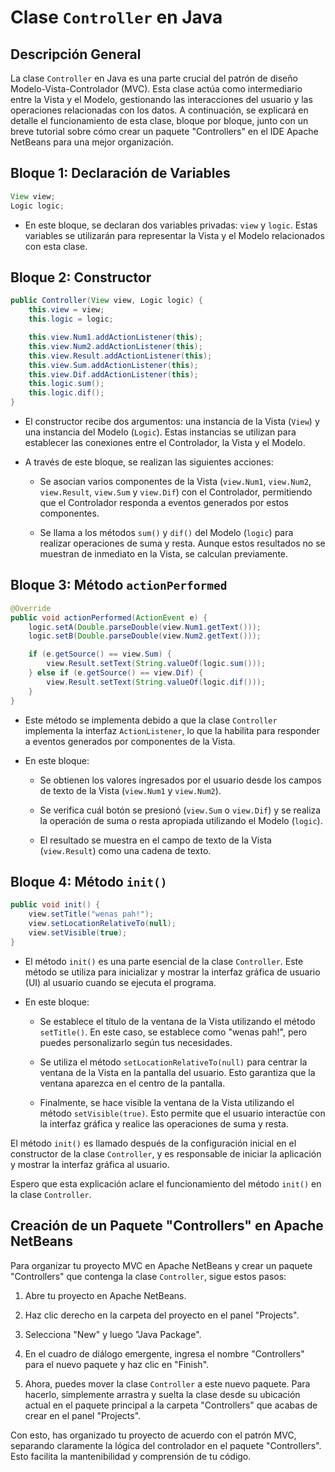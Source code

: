 # Clase `Controller` en Java

## Descripción General

La clase `Controller` en Java es una parte crucial del patrón de diseño Modelo-Vista-Controlador (MVC). Esta clase actúa como intermediario entre la Vista y el Modelo, gestionando las interacciones del usuario y las operaciones relacionadas con los datos. A continuación, se explicará en detalle el funcionamiento de esta clase, bloque por bloque, junto con un breve tutorial sobre cómo crear un paquete "Controllers" en el IDE Apache NetBeans para una mejor organización.

## Bloque 1: Declaración de Variables

```java
View view;
Logic logic;
```

- En este bloque, se declaran dos variables privadas: `view` y `logic`. Estas variables se utilizarán para representar la Vista y el Modelo relacionados con esta clase.

## Bloque 2: Constructor

```java
public Controller(View view, Logic logic) {
    this.view = view;
    this.logic = logic;

    this.view.Num1.addActionListener(this);
    this.view.Num2.addActionListener(this);
    this.view.Result.addActionListener(this);
    this.view.Sum.addActionListener(this);
    this.view.Dif.addActionListener(this);
    this.logic.sum();
    this.logic.dif();
}
```

- El constructor recibe dos argumentos: una instancia de la Vista (`View`) y una instancia del Modelo (`Logic`). Estas instancias se utilizan para establecer las conexiones entre el Controlador, la Vista y el Modelo.

- A través de este bloque, se realizan las siguientes acciones:
  - Se asocian varios componentes de la Vista (`view.Num1`, `view.Num2`, `view.Result`, `view.Sum` y `view.Dif`) con el Controlador, permitiendo que el Controlador responda a eventos generados por estos componentes.

  - Se llama a los métodos `sum()` y `dif()` del Modelo (`logic`) para realizar operaciones de suma y resta. Aunque estos resultados no se muestran de inmediato en la Vista, se calculan previamente.

## Bloque 3: Método `actionPerformed`

```java
@Override
public void actionPerformed(ActionEvent e) {
    logic.setA(Double.parseDouble(view.Num1.getText()));
    logic.setB(Double.parseDouble(view.Num2.getText()));

    if (e.getSource() == view.Sum) {
        view.Result.setText(String.valueOf(logic.sum()));
    } else if (e.getSource() == view.Dif) {
        view.Result.setText(String.valueOf(logic.dif()));
    }
}
```

- Este método se implementa debido a que la clase `Controller` implementa la interfaz `ActionListener`, lo que la habilita para responder a eventos generados por componentes de la Vista.

- En este bloque:
  - Se obtienen los valores ingresados por el usuario desde los campos de texto de la Vista (`view.Num1` y `view.Num2`).

  - Se verifica cuál botón se presionó (`view.Sum` o `view.Dif`) y se realiza la operación de suma o resta apropiada utilizando el Modelo (`logic`).

  - El resultado se muestra en el campo de texto de la Vista (`view.Result`) como una cadena de texto.

## Bloque 4: Método `init()`

```java
public void init() {
    view.setTitle("wenas pah!");
    view.setLocationRelativeTo(null);
    view.setVisible(true);
}
```

- El método `init()` es una parte esencial de la clase `Controller`. Este método se utiliza para inicializar y mostrar la interfaz gráfica de usuario (UI) al usuario cuando se ejecuta el programa.

- En este bloque:
  - Se establece el título de la ventana de la Vista utilizando el método `setTitle()`. En este caso, se establece como "wenas pah!", pero puedes personalizarlo según tus necesidades.

  - Se utiliza el método `setLocationRelativeTo(null)` para centrar la ventana de la Vista en la pantalla del usuario. Esto garantiza que la ventana aparezca en el centro de la pantalla.

  - Finalmente, se hace visible la ventana de la Vista utilizando el método `setVisible(true)`. Esto permite que el usuario interactúe con la interfaz gráfica y realice las operaciones de suma y resta.

El método `init()` es llamado después de la configuración inicial en el constructor de la clase `Controller`, y es responsable de iniciar la aplicación y mostrar la interfaz gráfica al usuario.

Espero que esta explicación aclare el funcionamiento del método `init()` en la clase `Controller`.

## Creación de un Paquete "Controllers" en Apache NetBeans

Para organizar tu proyecto MVC en Apache NetBeans y crear un paquete "Controllers" que contenga la clase `Controller`, sigue estos pasos:

1. Abre tu proyecto en Apache NetBeans.

2. Haz clic derecho en la carpeta del proyecto en el panel "Projects".

3. Selecciona "New" y luego "Java Package".

4. En el cuadro de diálogo emergente, ingresa el nombre "Controllers" para el nuevo paquete y haz clic en "Finish".

5. Ahora, puedes mover la clase `Controller` a este nuevo paquete. Para hacerlo, simplemente arrastra y suelta la clase desde su ubicación actual en el paquete principal a la carpeta "Controllers" que acabas de crear en el panel "Projects".

Con esto, has organizado tu proyecto de acuerdo con el patrón MVC, separando claramente la lógica del controlador en el paquete "Controllers". Esto facilita la mantenibilidad y comprensión de tu código.

